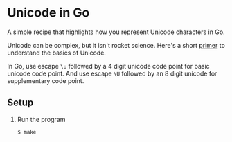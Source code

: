 # Unicode in Go

A simple recipe that highlights how you represent Unicode characters in Go.

Unicode can be complex, but it isn't rocket science. Here's a short [primer](../../docs/unicode.md) to understand the basics of Unicode.

In Go, use escape `\u` followed by a 4 digit unicode code point for basic unicode code point. And use escape `\U` followed by an 8 digit unicode for supplementary code point.

## Setup

1. Run the program

   ```bash
   $ make
   ```
